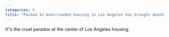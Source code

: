 ```yaml
---
categories: h
title: "Packed In Overcrowded housing in Los Angeles has brought death by design"
---
```

It"s the cruel paradox at the center of Los Angeles housing. 
